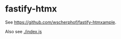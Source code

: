 # fastify-htmx

See https://github.com/wscherphof/fastify-htmxample.

Also see [./index.js](./index.js)
